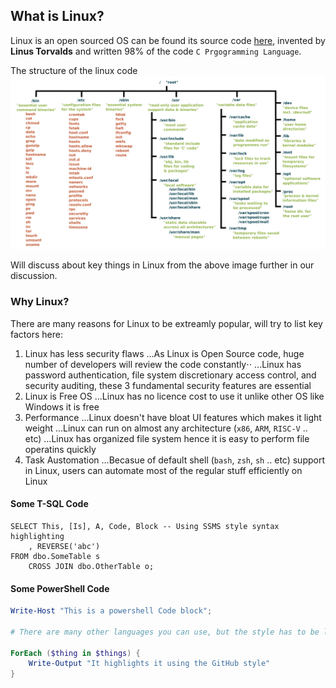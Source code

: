 ## What is Linux?

Linux is an open sourced OS can be found its source code [here](https://github.com/torvalds/linux), invented by **Linus Torvalds** and written 98% of the code `C Prgogramming Language`.

The structure of the linux code
![Linux][logo]

[logo]: /img/linux/linux_filestrucure.png "Linux File Hierarchy"

Will discuss about key things in Linux from the above image further in our discussion. 

### Why Linux?
There are many reasons for Linux to be extreamly popular, will try to list key factors here:
1. Linux has less security flaws
...As Linux is Open Source code, huge number of developers will review the code constantly⋅⋅
...Linux has password authentication, file system discretionary access control, and security auditing, these 3 fundamental security features are essential
2. Linux is Free OS
...Linux has no licence cost to use it unlike other OS like Windows it is free
3. Performance
...Linux doesn't have bloat UI features which makes it light weight
...Linux can run on almost any architecture (`x86`, `ARM`, `RISC-V` .. etc)
...Linux has organized file system hence it is easy to perform file operatins quickly 
4. Task Austomation
...Becasue of default shell (`bash`, `zsh`, `sh` .. etc) support in Linux, users can automate most of the regular stuff efficiently on Linux 

#### Some T-SQL Code

```tsql
SELECT This, [Is], A, Code, Block -- Using SSMS style syntax highlighting
    , REVERSE('abc')
FROM dbo.SomeTable s
    CROSS JOIN dbo.OtherTable o;
```

#### Some PowerShell Code

```powershell
Write-Host "This is a powershell Code block";

# There are many other languages you can use, but the style has to be loaded first

ForEach ($thing in $things) {
    Write-Output "It highlights it using the GitHub style"
}
```
